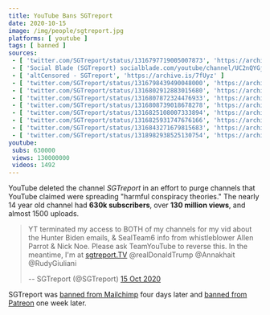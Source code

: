 ```yaml
---
title: YouTube Bans SGTreport
date: 2020-10-15
image: /img/people/sgtreport.jpg
platforms: [ youtube ]
tags: [ banned ]
sources:
 - [ 'twitter.com/SGTreport/status/1316797719005007873', 'https://archive.is/zZo3g' ]
 - [ 'Social Blade (SGTreport) socialblade.com/youtube/channel/UC2nQYGjfe9I_tgWpqgJorUg', 'https://archive.is/m2W8F' ]
 - [ 'altCensored - SGTreport', 'https://archive.is/7fUyz' ]
 - [ 'twitter.com/SGTreport/status/1316798439490048000', 'https://archive.is/0Fotj' ]
 - [ 'twitter.com/SGTreport/status/1316802912883015680', 'https://archive.is/C7n5l' ]
 - [ 'twitter.com/SGTreport/status/1316807872324476933', 'https://archive.is/fznHn' ]
 - [ 'twitter.com/SGTreport/status/1316808739018678278', 'https://archive.is/a50Af' ]
 - [ 'twitter.com/SGTreport/status/1316825108007333894', 'https://archive.is/NLqRl' ]
 - [ 'twitter.com/SGTreport/status/1316825931747676166', 'https://archive.is/ON5R2' ]
 - [ 'twitter.com/SGTreport/status/1316843271679815683', 'https://archive.is/erqho' ]
 - [ 'twitter.com/SGTreport/status/1318982938525130754', 'https://archive.is/3H456' ]
youtube:
 subs: 630000
 views: 130000000
 videos: 1492
---
```


YouTube deleted the channel _SGTreport_ in an effort to purge channels that
YouTube claimed were spreading "harmful conspiracy theories." The nearly 14
year old channel had **630k subscribers**, over **130 million views**, and
almost 1500 uploads.
> YT terminated my access to BOTH of my channels for my vid about the Hunter
> Biden emails, & SealTeam6 info from whistleblower Allen Parrot & Nick Noe.
> Please ask TeamYouTube to reverse this. In the meantime, I'm at
> [sgtreport.TV](http://sgtreport.TV) @realDonaldTrump @Annakhait @RudyGiuliani
>
> -- SGTreport (@SGTreport) [15 Oct 2020](https://archive.is/zZo3g)

SGTreport was [banned from Mailchimp](/events/mailchimp-bans-sgtreport/) four
days later and [banned from Patreon](/events/patreon-bans-sgtreport/) one week
later.
